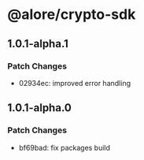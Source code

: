 # @alore/crypto-sdk

## 1.0.1-alpha.1

### Patch Changes

- 02934ec: improved error handling

## 1.0.1-alpha.0

### Patch Changes

- bf69bad: fix packages build
